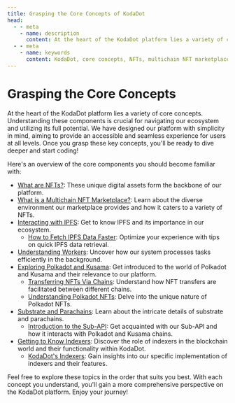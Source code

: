 ```yaml
---
title: Grasping the Core Concepts of KodaDot
head:
  - - meta
    - name: description
      content: At the heart of the KodaDot platform lies a variety of core concepts. Understanding these components is crucial for navigating our ecosystem and utilizing its full potential. This introduction provides an overview of the core components you should become familiar with, including NFTs, the multichain NFT marketplace, IPFS, workers, Polkadot and Kusama, substrate and parachains, and indexers. Explore these topics in the order that suits you best to gain a more comprehensive perspective on the KodaDot platform.
  - - meta
    - name: keywords
      content: KodaDot, core concepts, NFTs, multichain NFT marketplace, IPFS, workers, Polkadot, Kusama, substrate, parachains, indexers, blockchain, ecosystem, digital assets, NFT transfers, Sub-API, interactions, resources, developers, journey
---
```


# Grasping the Core Concepts

At the heart of the KodaDot platform lies a variety of core concepts. Understanding these components is crucial for navigating our ecosystem and utilizing its full potential. We have designed our platform with simplicity in mind, aiming to provide an accessible and seamless experience for users at all levels. Once you grasp these key concepts, you'll be ready to dive deeper and start coding!

Here's an overview of the core components you should become familiar with:

- [What are NFTs?](/core-concepts/what-are-nfts.md): These unique digital assets form the backbone of our platform.
- [What is a Multichain NFT Marketplace?](/core-concepts/what-multichain-nft-marketplace.md): Learn about the diverse environment our marketplace provides and how it caters to a variety of NFTs.
- [Interacting with IPFS](/core-concepts/kodadot-stack/ipfs/what-is-ipfs.md): Get to know IPFS and its importance in our ecosystem.
    - [How to Fetch IPFS Data Faster](/core-concepts/kodadot-stack/ipfs/ipfs-fetch-faster.md): Optimize your experience with tips on quick IPFS data retrieval.
- [Understanding Workers](/core-concepts/workers/kodadot-workers.md): Uncover how our system processes tasks efficiently in the background.
- [Exploring Polkadot and Kusama](/core-concepts/polkadot/what-are-polkadot-and-kusama.md): Get introduced to the world of Polkadot and Kusama and their relevance to our platform.
    - [Transferring NFTs Via Chains](/core-concepts/polkadot/transfering-nfts-via-chains.md): Understand how NFT transfers are facilitated between different chains.
    - [Understanding Polkadot NFTs](/core-concepts/polkadot/polkadot-nfts.md): Delve into the unique nature of Polkadot NFTs.
- [Substrate and Parachains](/core-concepts/polkadot/parachains/substrate-parachains.md): Learn about the intricate details of substrate and parachains.
    - [Introduction to the Sub-API](/core-concepts/polkadot/parachains/kodadot-substrate-api.md): Get acquainted with our Sub-API and how it interacts with Polkadot and Kusama chains.
- [Getting to Know Indexers](/core-concepts/kodadot-stack/indexer/what-is-an-indexer.md): Discover the role of indexers in the blockchain world and their functionality within KodaDot.
    - [KodaDot's Indexers](/core-concepts/kodadot-stack/indexer/kodadot-indexers.md): Gain insights into our specific implementation of indexers and their features.

Feel free to explore these topics in the order that suits you best. With each concept you understand, you'll gain a more comprehensive perspective on the KodaDot platform. Enjoy your journey!